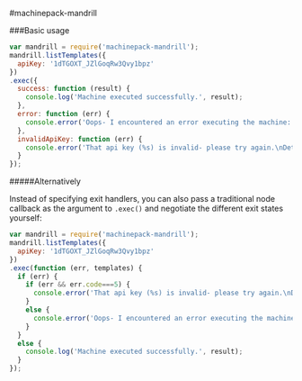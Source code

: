 
#machinepack-mandrill

###Basic usage

```js
var mandrill = require('machinepack-mandrill');
mandrill.listTemplates({
  apiKey: '1dTGOXT_JZlGoqRw3Qvy1bpz'
})
.exec({
  success: function (result) {
    console.log('Machine executed successfully.', result);
  },
  error: function (err) {
    console.error('Oops- I encountered an error executing the machine:',err);
  },
  invalidApiKey: function (err) {
    console.error('That api key (%s) is invalid- please try again.\nDetails:\n',err);
  }
});
```


#####Alternatively

Instead of specifying exit handlers, you can also pass a traditional node callback as the argument to `.exec()` and negotiate the different exit states yourself:

```js
var mandrill = require('machinepack-mandrill');
mandrill.listTemplates({
  apiKey: '1dTGOXT_JZlGoqRw3Qvy1bpz'
})
.exec(function (err, templates) {
  if (err) {
    if (err && err.code===5) {
      console.error('That api key (%s) is invalid- please try again.\nDetails:\n',err);
    }
    else {
      console.error('Oops- I encountered an error executing the machine:',err);
    }
  }
  else {
    console.log('Machine executed successfully.', result);
  }
});
```
